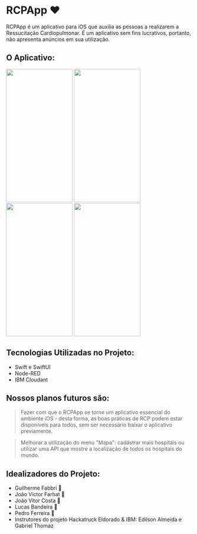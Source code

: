 # RCPApp ❤️

RCPApp é um aplicativo para iOS que auxilia as pessoas a realizarem a Ressucitação Cardiopulmonar. É um aplicativo sem fins lucrativos, portanto, não apresenta anúncios em sua utilização.


## O Aplicativo:

<div style="justify-content: center;">
<img src="https://i.imgur.com/mL2xPy3.png" width="180" height="360"> 
<img src="https://i.imgur.com/kCCrvDB.png" width="180" height="360"> 
<img src="https://i.imgur.com/JnxMa98.png" width="180" height="360"> 
<img src="https://i.imgur.com/5MFwGqo.png" width="180" height="360"> 
</div>

## Tecnologias Utilizadas no Projeto:

- Swift e SwiftUI
- Node-RED
- IBM Cloudant


## Nossos planos futuros são:

> Fazer com que o RCPApp se torne um aplicativo essencial do ambiente iOS - desta forma, as boas práticas de RCP podem estar disponíveis para todos, sem ser necessário baixar o aplicativo previamente.

> Melhorar a utilização do menu "Mapa": cadastrar mais hospitais ou utilizar uma API que mostre a localização de todos os hospitais do mundo.


## Idealizadores do Projeto:

- Guilherme Fabbri 👾
- João Victor Farhat 👾
- João Vitor Costa 👾
- Lucas Bandeira 👾
- Pedro Ferreira 👾
- Instrutores do projeto Hackatruck Eldorado & IBM: Edilson Almeida e Gabriel Thomaz
